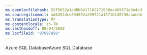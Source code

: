 ```yaml
---
ms.openlocfilehash: 52f5652a1ad8b8417102171538ec469371e8e4cd
ms.sourcegitcommit: ad4d92dce894592a259721a1571b1d8736abacdb
ms.translationtype: MT
ms.contentlocale: zh-TW
ms.lasthandoff: 08/04/2020
ms.locfileid: "87697858"
---
```

 <span data-ttu-id="99fdc-101">Azure SQL Database</span><span class="sxs-lookup"><span data-stu-id="99fdc-101">Azure SQL Database</span></span> 